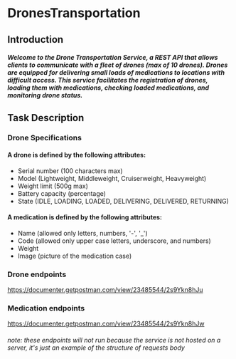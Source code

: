 # DronesTransportation

## Introduction
##### Welcome to the Drone Transportation Service, a REST API that allows clients to communicate with a fleet of drones (max of 10 drones). Drones are equipped for delivering small loads of medications to locations with difficult access. This service facilitates the registration of drones, loading them with medications, checking loaded medications, and monitoring drone status.


## Task Description
### Drone Specifications

#### A drone is defined by the following attributes:

* Serial number (100 characters max)
* Model (Lightweight, Middleweight, Cruiserweight, Heavyweight)
* Weight limit (500g max)
* Battery capacity (percentage)
* State (IDLE, LOADING, LOADED, DELIVERING, DELIVERED, RETURNING)


#### A medication is defined by the following attributes:
* Name (allowed only letters, numbers, '-', '_')
* Code (allowed only upper case letters, underscore, and numbers)
* Weight
* Image (picture of the medication case)

### Drone endpoints
https://documenter.getpostman.com/view/23485544/2s9Ykn8hJu

### Medication endpoints
https://documenter.getpostman.com/view/23485544/2s9Ykn8hJw

###### note: these endpoints will not run because the service is not hosted on a server, it's just an example of the structure of requests body
